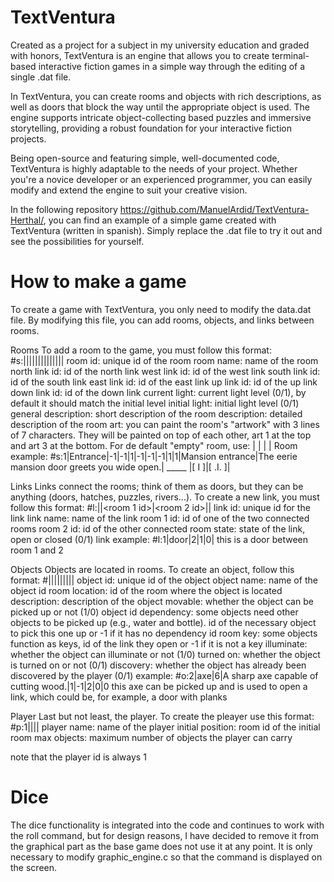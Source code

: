 # TextVentura
Created as a project for a subject in my university education and graded with honors, TextVentura is an engine that allows you to create terminal-based interactive fiction games in a simple way through the editing of a single .dat file.

In TextVentura, you can create rooms and objects with rich descriptions, as well as doors that block the way until the appropriate object is used. The engine supports intricate object-collecting based puzzles and immersive storytelling, providing a robust foundation for your interactive fiction projects.

Being open-source and featuring simple, well-documented code, TextVentura is highly adaptable to the needs of your project. Whether you're a novice developer or an experienced programmer, you can easily modify and extend the engine to suit your creative vision.

In the following repository https://github.com/ManuelArdid/TextVentura-Herthal/, you can find an example of a simple game created with TextVentura (written in spanish). Simply replace the .dat file to try it out and see the possibilities for yourself.

# How to make a game
To create a game with TextVentura, you only need to modify the data.dat file. By modifying this file, you can add rooms, objects, and links between rooms.

  Rooms
    To add a room to the game, you must follow this format:
    #s:<room id>|<room name>|<north link id>|<west link id>|<south link id>|<east link id>|<up link id>|<down link id>|<current light>|<initial light>|<general description>|<description>|<art1>|<art2>|<art2>
    room id: unique id of the room
    room name: name of the room
    north link id: id of the north link
    west link id: id of the west link
    south link id: id of the south link
    east link id: id of the east link
    up link id: id of the up link
    down link id: id of the down link
    current light: current light level (0/1), by default it should match the initial level
    initial light: initial light level (0/1)
    general description: short description of the room
    description: detailed description of the room
    art: you can paint the room's "artwork" with 3 lines of 7 characters. They will be painted on top of each other, art 1 at the top and art 3 at the bottom. For de default "empty" room, use: |       |       |       |
    Room example: #s:1|Entrance|-1|-1|1|-1|-1|-1|1|1|Mansion entrance|The eerie mansion door greets you wide open.| _____ |[ I ]|[ .I. ]|

Links
  Links connect the rooms; think of them as doors, but they can be anything (doors, hatches, puzzles, rivers...). To create a new link, you must follow this format:
  #l:<link id>|<link name>|<room 1 id>|<room 2 id>|<state>|
  link id: unique id for the link
  link name: name of the link
  room 1 id: id of one of the two connected rooms
  room 2 id: id of the other connected room
  state: state of the link, open or closed (0/1)
  link example: #l:1|door|2|1|0| this is a door between room 1 and 2

Objects
  Objects are located in rooms. To create an object, follow this format:
  #<object id>|<object name>|<id room location>|<description>|<movable>|<object id dependency>|<id room key>|<illuminate>|<turned on>|<discovery>
  object id: unique id of the object
  object name: name of the object
  id room location: id of the room where the object is located
  description: description of the object
  movable: whether the object can be picked up or not (1/0)
  object id dependency: some objects need other objects to be picked up (e.g., water and bottle). id of the necessary object to pick this one up or -1 if it has no dependency
  id room key: some objects function as keys, id of the link they open or -1 if it is not a key
  illuminate: whether the object can illuminate or not (1/0)
  turned on: whether the object is turned on or not (0/1)
  discovery: whether the object has already been discovered by the player (0/1)
  example: #o:2|axe|6|A sharp axe capable of cutting wood.|1|-1|2|0|0 this axe can be picked up and is used to open a link, which could be, for example, a door with planks

Player
  Last but not least, the player. To create the pleayer use this format:
  #p:1|<player name>|<initial position>|<max object>| 
  player name: name of the player
  initial position: room id of the initial room 
  max objects: maximum number of objects the player can carry

  note that the player id is always 1


# Dice
The dice functionality is integrated into the code and continues to work with the roll command, but for design reasons, I have decided to remove it from the graphical part as the base game does not use it at any point.
It is only necessary to modify graphic_engine.c so that the command is displayed on the screen.
